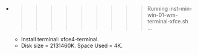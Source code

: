 * >>>>>>>>> Running inst-min-win-01-wm-terminal-xfce.sh ...
  * Install terminal: xfce4-terminal.
  * Disk size = 2131460K. Space Used = 4K.
